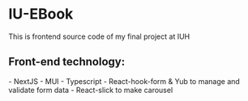 <h1>IU-EBook</h1>
<p>This is frontend source code of my final project at IUH</p>
<h2>Front-end technology:</h2>
- NextJS
- MUI
- Typescript
- React-hook-form & Yub to manage and validate form data
- React-slick to make carousel